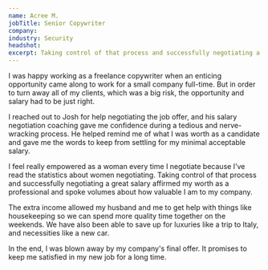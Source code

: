 ```yaml
---
name: Acree M.
jobTitle: Senior Copywriter
company:
industry: Security
headshot:
excerpt: Taking control of that process and successfully negotiating a great salary affirmed my worth as a professional and spoke volumes about how valuable I am to my company.
---
```


I was happy working as a freelance copywriter when an enticing opportunity came along to work for a small company full-time. But in order to turn away all of my clients, which was a big risk, the opportunity and salary had to be just right.

I reached out to Josh for help negotiating the job offer, and his salary negotiation coaching gave me confidence during a tedious and nerve-wracking process. He helped remind me of what I was worth as a candidate and gave me the words to keep from settling for my minimal acceptable salary.

I feel really empowered as a woman every time I negotiate because I’ve read the statistics about women negotiating. Taking control of that process and successfully negotiating a great salary affirmed my worth as a professional and spoke volumes about how valuable I am to my company.

The extra income allowed my husband and me to get help with things like housekeeping so we can spend more quality time together on the weekends. We have also been able to save up for luxuries like a trip to Italy, and necessities like a new car.

In the end, I was blown away by my company's final offer. It promises to keep me satisfied in my new job for a long time.
